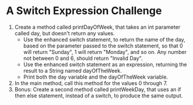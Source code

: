 # A Switch Expression Challenge

1. Create a method called printDayOfWeek, that takes an int parameter called day, but doesn't return any values.
   - Use the enhanced switch statement, to return the name of the day, based on the parameter passed to the switch statement, so that 0 will return "Sunday", 1 will return "Monday", and so on.  Any number not between 0 and 6, should return "Invalid Day".
   - Use the enhanced switch statement as an expression, returning the result to a String named dayOfTheWeek. 
   - Print both the day variable and the dayOfTheWeek variable.
2. In the main method, call this method for the values 0 through 7. 
3. Bonus: Create a second method called printWeekDay, that uses an if then else statement, instead of a switch, to produce the same output.


